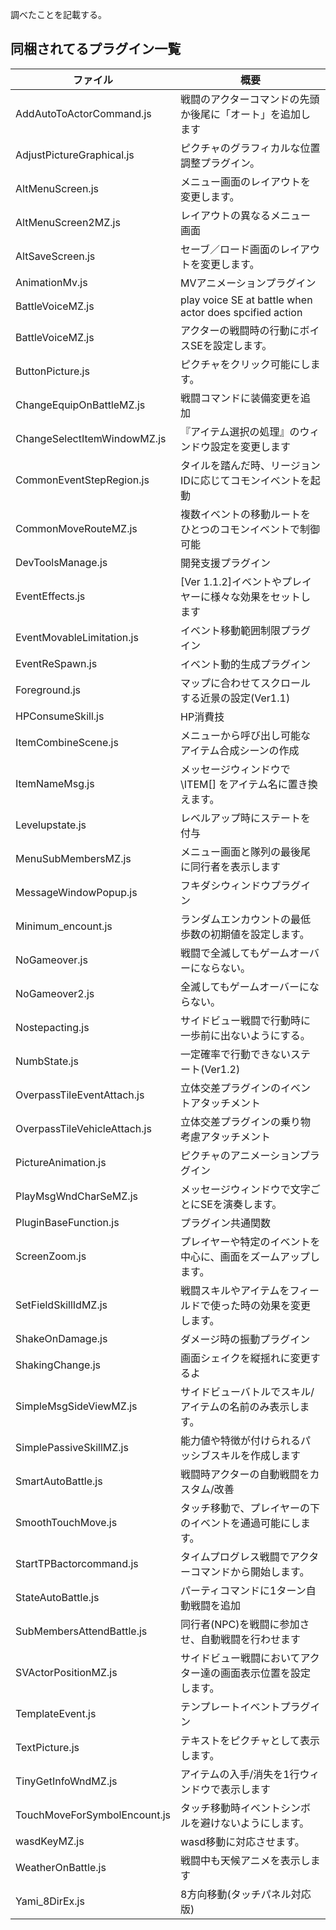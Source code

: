 調べたことを記載する。



## 同梱されてるプラグイン一覧

|ファイル|概要|
|---|---|
|AddAutoToActorCommand.js|戦闘のアクターコマンドの先頭か後尾に「オート」を追加します|
|AdjustPictureGraphical.js|ピクチャのグラフィカルな位置調整プラグイン。|
|AltMenuScreen.js|メニュー画面のレイアウトを変更します。|
|AltMenuScreen2MZ.js|レイアウトの異なるメニュー画面|
|AltSaveScreen.js|セーブ／ロード画面のレイアウトを変更します。|
|AnimationMv.js|MVアニメーションプラグイン|
|BattleVoiceMZ.js|play voice SE at battle when actor does spcified action|
|BattleVoiceMZ.js|アクターの戦闘時の行動にボイスSEを設定します。|
|ButtonPicture.js|ピクチャをクリック可能にします。|
|ChangeEquipOnBattleMZ.js|戦闘コマンドに装備変更を追加|
|ChangeSelectItemWindowMZ.js|『アイテム選択の処理』のウィンドウ設定を変更します|
|CommonEventStepRegion.js|タイルを踏んだ時、リージョンIDに応じてコモンイベントを起動|
|CommonMoveRouteMZ.js|複数イベントの移動ルートをひとつのコモンイベントで制御可能|
|DevToolsManage.js|開発支援プラグイン|
|EventEffects.js|[Ver 1.1.2]イベントやプレイヤーに様々な効果をセットします|
|EventMovableLimitation.js|イベント移動範囲制限プラグイン|
|EventReSpawn.js|イベント動的生成プラグイン|
|Foreground.js|マップに合わせてスクロールする近景の設定(Ver1.1)|
|HPConsumeSkill.js|HP消費技|
|ItemCombineScene.js|メニューから呼び出し可能なアイテム合成シーンの作成|
|ItemNameMsg.js|メッセージウィンドウで \ITEM[] をアイテム名に置き換えます。|
|Levelupstate.js|レベルアップ時にステートを付与|
|MenuSubMembersMZ.js|メニュー画面と隊列の最後尾に同行者を表示します|
|MessageWindowPopup.js|フキダシウィンドウプラグイン|
|Minimum_encount.js|ランダムエンカウントの最低歩数の初期値を設定します。|
|NoGameover.js|戦闘で全滅してもゲームオーバーにならない。|
|NoGameover2.js|全滅してもゲームオーバーにならない。|
|Nostepacting.js|サイドビュー戦闘で行動時に一歩前に出ないようにする。|
|NumbState.js|一定確率で行動できないステート(Ver1.2)|
|OverpassTileEventAttach.js|立体交差プラグインのイベントアタッチメント|
|OverpassTileVehicleAttach.js|立体交差プラグインの乗り物考慮アタッチメント|
|PictureAnimation.js|ピクチャのアニメーションプラグイン|
|PlayMsgWndCharSeMZ.js|メッセージウィンドウで文字ごとにSEを演奏します。|
|PluginBaseFunction.js|プラグイン共通関数|
|ScreenZoom.js|プレイヤーや特定のイベントを中心に、画面をズームアップします。|
|SetFieldSkillIdMZ.js|戦闘スキルやアイテムをフィールドで使った時の効果を変更します。|
|ShakeOnDamage.js|ダメージ時の振動プラグイン|
|ShakingChange.js|画面シェイクを縦揺れに変更するよ|
|SimpleMsgSideViewMZ.js|サイドビューバトルでスキル/アイテムの名前のみ表示します。|
|SimplePassiveSkillMZ.js|能力値や特徴が付けられるパッシブスキルを作成します|
|SmartAutoBattle.js|戦闘時アクターの自動戦闘をカスタム/改善|
|SmoothTouchMove.js|タッチ移動で、プレイヤーの下のイベントを通過可能にします。|
|StartTPBactorcommand.js|タイムプログレス戦闘でアクターコマンドから開始します。|
|StateAutoBattle.js|パーティコマンドに1ターン自動戦闘を追加|
|SubMembersAttendBattle.js|同行者(NPC)を戦闘に参加させ、自動戦闘を行わせます|
|SVActorPositionMZ.js|サイドビュー戦闘においてアクター達の画面表示位置を設定します。|
|TemplateEvent.js|テンプレートイベントプラグイン|
|TextPicture.js|テキストをピクチャとして表示します。|
|TinyGetInfoWndMZ.js|アイテムの入手/消失を1行ウィンドウで表示します|
|TouchMoveForSymbolEncount.js|タッチ移動時イベントシンボルを避けないようにします。|
|wasdKeyMZ.js|wasd移動に対応させます。|
|WeatherOnBattle.js|戦闘中も天候アニメを表示します|
|Yami_8DirEx.js|8方向移動(タッチパネル対応版)